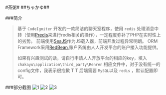 #茶粥#
##ちゃかゆ##

###简介
>基于 `CodeIgniter` 开发的一款简洁的聊天室程序，使用 `redis` 处理消息中转（使用[Predis](https://github.com/nrk/predis)来进行redis相关的操作），一定程度弥补了PHP在实时性上的劣势。
>前端使用[SeaJS](http://seajs.org/)作为JS载入器，前端开发过程异常明朗。
>ORM Framework采用[RedBean](http://www.redbeanphp.com/),账户系统由人人开发平台的账户接入功能提供。
>
>如果有兴趣测试的话，请自行申请人人开放平台的相应的key，填入 `chakayu\application\third_party\Renren` 
>相应文件中，对于没有统一的config文件，我表示很抱歉 T T
>后端需要 `MySQL`以及 `redis` ，默认配置即可。


###部分截图
![1](http://ww2.sinaimg.cn/large/a74e55b4jw1duojzgqbypj.jpg)
![2](http://ww4.sinaimg.cn/large/a74e55b4jw1duokcxmb8wj.jpg)
![3](http://ww2.sinaimg.cn/large/a74eed94jw1duokdc2ee9j.jpg)
